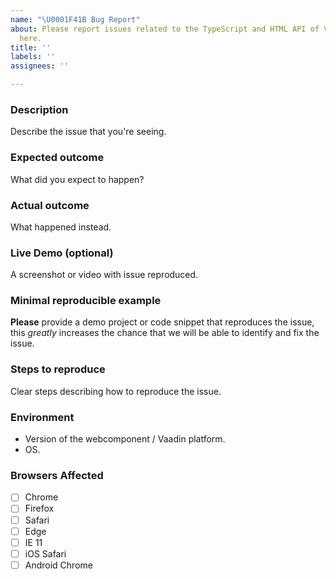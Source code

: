```yaml
---
name: "\U0001F41B Bug Report"
about: Please report issues related to the TypeScript and HTML API of Vaadin components
  here.
title: ''
labels: ''
assignees: ''

---
```


<!--
  Please fill out each section below, otherwise, your issue risks taking an infinite amount of time to triage. This info allows the maintainers team to diagnose and fix your issue as quickly as possible.

  Before opening a new issue, please search existing issues: https://github.com/vaadin/web-components/issues.
-->

### Description

Describe the issue that you're seeing.

<!-- Example: The `vaadin-grid` element scrolls when applying filter. -->

### Expected outcome

What did you expect to happen?

<!-- Example: No scrolling should happen. -->

### Actual outcome

What happened instead.

<!-- Example: Grid content occasionally gets scrolled. -->

### Live Demo (optional)

A screenshot or video with issue reproduced.

### Minimal reproducible example

**Please** provide a demo project or code snippet that reproduces the issue, this _greatly_ increases the chance that we will be able to identify and fix the issue.

<!--
```
<vaadin-grid></vaadin-grid>
```
```
const grid = document.querySelector('vaadin-grid');
grid.items = items;
```
-->

### Steps to reproduce

Clear steps describing how to reproduce the issue.

<!-- Example
1. Put a `vaadin-grid` element in the page.
2. Add `vaadin-grid-filter` element to the column header template.
3. Open the page in a web browser.
4. Start typing in the filter input.
-->

### Environment

- Version of the webcomponent / Vaadin platform.
- OS.

<!-- Example:
- v20.0.0
- OSX 10.13.4
-->

### Browsers Affected
<!-- Check all that apply -->
- [ ] Chrome
- [ ] Firefox
- [ ] Safari
- [ ] Edge
- [ ] IE 11
- [ ] iOS Safari
- [ ] Android Chrome
